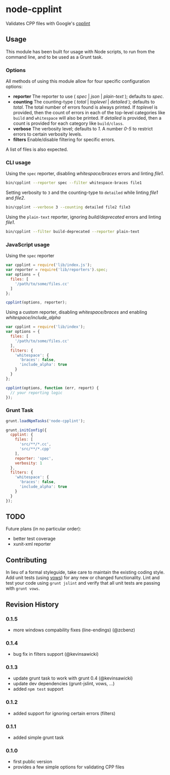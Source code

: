 # node-cpplint

Validates CPP files with Google's [cpplint](http://google-styleguide.googlecode.com/svn/trunk/cpplint/cpplint.py)

## Usage

This module has been built for usage with Node scripts, to run from the command
line, and to be used as a Grunt task.

### Options

All methods of using this module allow for four specific configuration options:

- **reporter** The reporter to use ( *spec* | *json* | *plain-text* ); defaults
to *spec*.
- **counting** The counting-type ( *total* | *toplevel* | *detailed* ); defaults
to *total*.  The total number of errors found is always printed. If *toplevel*
is provided, then the count of errors in each of the top-level categories like
`build` and `whitespace` will also be printed. If *detailed* is provided, then
a count is provided for each category like `build/class`.
- **verbose** The verbosity level; defaults to *1*.  A number *0-5* to restrict
errors to certain verbosity levels.
- **filters** Enable/disable filtering for specific errors.


A list of files is also expected.


### CLI usage

Using the `spec` reporter, disabling *whitespace/braces* errors and linting *file1*.

```bash
bin/cpplint --reporter spec --filter whitespace-braces file1
```

Setting verbosity to `3` and the counting-type to `detailed` while linting *file1* and *file2*.

```bash
bin/cpplint --verbose 3 --counting detailed file2 file3
```

Using the `plain-text` reporter, ignoring *build/deprecated* errors and linting *file1*.

```bash
bin/cpplint --filter build-deprecated --reporter plain-text
```


### JavaScript usage

Using the `spec` reporter

```javascript
var cpplint = require('lib/index.js');
var reporter = require('lib/reporters').spec;
var options = {
  files: [
    '/path/to/some/files.cc'
  ]
};

cpplint(options, reporter);
```

Using a custom reporter, disabling *whitespace/braces* and enabling *whitespace/include_alpha*

```javascript
var cpplint = require('lib/index');
var options = {
  files: [
    '/path/to/some/files.cc'
  ],
  filters: {
    'whitespace': {
      'braces': false,
      'include_alpha': true
    }
  }
};

cpplint(options, function (err, report) {
  // your reporting logic
});
```

### Grunt Task

```javascript
grunt.loadNpmTasks('node-cpplint');

grunt.initConfig({
  cpplint: {
    files: [
      'src/**/*.cc',
      'src/**/*.cpp'
    ],
    reporter: 'spec',
    verbosity: 1
  },
  filters: {
    'whitespace': {
      'braces': false,
      'include_alpha': true
    }
  }
});
```

## TODO

Future plans (in no particular order):
- better test coverage
- xunit-xml reporter


## Contributing

In lieu of a formal styleguide, take care to maintain the existing coding
style.  Add unit tests (using [vows](https://github.com/cloudhead/vows)) for
any new or changed functionality.  Lint and test your code using `grunt jslint`
and verify that all unit tests are passing with `grunt vows`.

## Revision History

### 0.1.5

- more windows compability fixes (line-endings) (@zcbenz)

### 0.1.4

- bug fix in filters support (@kevinsawicki)

### 0.1.3

- update grunt task to work with grunt 0.4 (@kevinsawicki)
- update dev dependencies (grunt-jslint, vows, ...)
- added `npm test` support

### 0.1.2
- added support for ignoring certain errors (filters)

### 0.1.1
- added simple grunt task


### 0.1.0

- first public version
- provides a few simple options for validating CPP files
